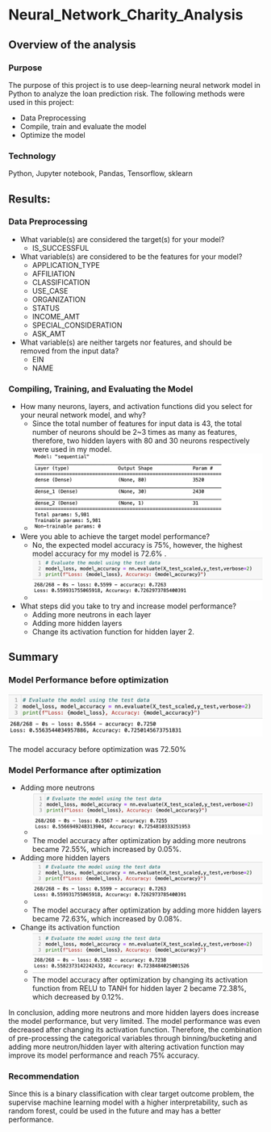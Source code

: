 # Neural_Network_Charity_Analysis

## Overview of the analysis

### Purpose

The purpose of this project is to use deep-learning neural network model in Python to analyze the loan prediction risk. The following methods were used in this project:
- Data Preprocessing
- Compile, train and evaluate the model
- Optimize the model

### Technology

Python, Jupyter notebook, Pandas, Tensorflow, sklearn


## Results: 

### Data Preprocessing

- What variable(s) are considered the target(s) for your model?
  - IS_SUCCESSFUL 
- What variable(s) are considered to be the features for your model?
  - APPLICATION_TYPE
  - AFFILIATION
  - CLASSIFICATION
  - USE_CASE
  - ORGANIZATION
  - STATUS
  - INCOME_AMT
  - SPECIAL_CONSIDERATION
  - ASK_AMT
- What variable(s) are neither targets nor features, and should be removed from the input data?
  - EIN
  - NAME

### Compiling, Training, and Evaluating the Model

- How many neurons, layers, and activation functions did you select for your neural network model, and why?
  - Since the total number of features for input data is 43, the total number of neurons should be 2~3 times as many as features, therefore, two hidden layers with 80 and 30 neurons respectively were used in my model.
  - ![](images/para.png)
- Were you able to achieve the target model performance?
  - No, the expected model accuracy is 75%, however, the highest model accuracy for my model is 72.6% .
  - ![](images/2.png)
- What steps did you take to try and increase model performance?
  - Adding more neutrons in each layer
  - Adding more hidden layers
  - Change its activation function for hidden layer 2.

## Summary

### Model Performance before optimization

![](images/orig.png)

The model accuracy before optimization was 72.50%

### Model Performance after optimization
- Adding more neutrons
  - ![](images/1.png)
  - The model accuracy after optimization by adding more neutrons became 72.55%, which increased by 0.05%.
- Adding more hidden layers
  - ![](images/2.png)
  - The model accuracy after optimization by adding more hidden layers became 72.63%, which increased by 0.08%.
- Change its activation function
  - ![](images/3.png)
  - The model accuracy after optimization by changing its activation function from RELU to TANH for hidden layer 2 became 72.38%, which decreased by 0.12%.

In conclusion, adding more neutrons and more hidden layers does increase the model performance, but very limited. The model performance was even decreased after changing its activation function. Therefore, the combination of pre-processing the categorical variables through binning/bucketing and adding more neutron/hidden layer with altering activation function may improve its model performance and reach 75% accuracy. 

### Recommendation

Since this is a binary classification with clear target outcome problem, the supervise machine learning model with a higher interpretability, such as random forest, could be used in the future and may has a better performance.
